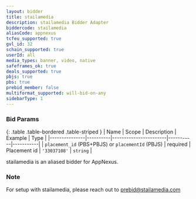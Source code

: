 ```yaml
---
layout: bidder
title: stailamedia
description: stailamedia Bidder Adapter
biddercode: stailamedia
aliasCode: appnexus
tcfeu_supported: true
gvl_id: 32
schain_supported: true
userId: all
media_types: banner, video, native
safeframes_ok: true
deals_supported: true
pbjs: true
pbs: true
prebid_member: false
multiformat_supported: will-bid-on-any
sidebarType: 1
---
```

### Bid Params

{: .table .table-bordered .table-striped }
| Name          | Scope    | Description           | Example   | Type      |
|---------------|----------|-----------------------|-----------|-----------|
| `placement_id` (PBS+PBJS) or `placementId` (PBJS) | required | Placement id          | `'33037108'` | `string`  |

stailamedia is an aliased bidder for AppNexus.

### Note

For setup with stailamedia, please reach out to [prebid@stailamedia.com](mailto:prebid@stailamedia.com)
